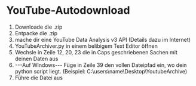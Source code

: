 # YouTube-Autodownload

1. Downloade die .zip
2. Entpacke die .zip
3. mache dir eine YouTube Data Analysis v3 API (Details dazu im Internet)
4. YouTubeArchiver.py in einem belibigem Text Editor öffnen
5. Wechsle in Zeile 12, 20, 23 die in Caps geschriebenen Sachen mit deinen Daten aus
6. ---Auf Windows---
   Füge in Zeile 39 den vollen Dateipfad  ein, wo dein python script liegt. (Beispiel: C:\\users\name\Desktop\YoutubeArchive\)
7. Führe die Datei aus
